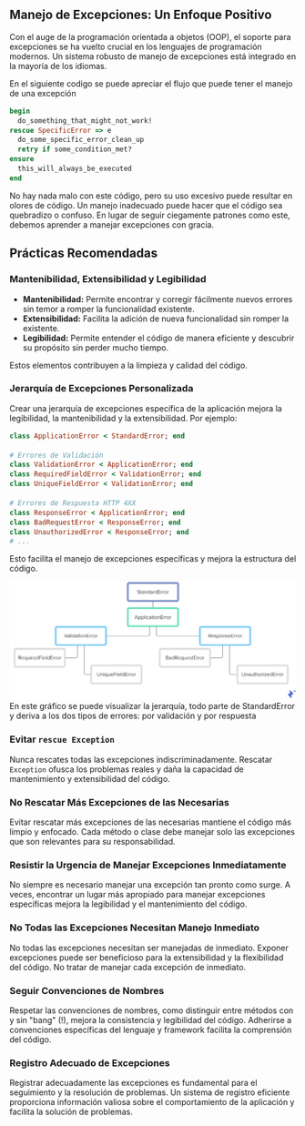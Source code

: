 ## Manejo de Excepciones: Un Enfoque Positivo

Con el auge de la programación orientada a objetos (OOP), el soporte para excepciones se ha vuelto crucial en los lenguajes de programación modernos. Un sistema robusto de manejo de excepciones está integrado en la mayoría de los idiomas.

En el siguiente codigo se puede apreciar el flujo que puede tener el manejo de una excepción

```ruby
begin
  do_something_that_might_not_work!
rescue SpecificError => e
  do_some_specific_error_clean_up
  retry if some_condition_met?
ensure
  this_will_always_be_executed
end
```

No hay nada malo con este código, pero su uso excesivo puede resultar en olores de código. Un manejo inadecuado puede hacer que el código sea quebradizo o confuso. En lugar de seguir ciegamente patrones como este, debemos aprender a manejar excepciones con gracia.

## Prácticas Recomendadas

### Mantenibilidad, Extensibilidad y Legibilidad

- **Mantenibilidad:** Permite encontrar y corregir fácilmente nuevos errores sin temor a romper la funcionalidad existente.
- **Extensibilidad:** Facilita la adición de nueva funcionalidad sin romper la existente.
- **Legibilidad:** Permite entender el código de manera eficiente y descubrir su propósito sin perder mucho tiempo.

Estos elementos contribuyen a la limpieza y calidad del código.

### Jerarquía de Excepciones Personalizada

Crear una jerarquía de excepciones específica de la aplicación mejora la legibilidad, la mantenibilidad y la extensibilidad. Por ejemplo:

```ruby
class ApplicationError < StandardError; end

# Errores de Validación
class ValidationError < ApplicationError; end
class RequiredFieldError < ValidationError; end
class UniqueFieldError < ValidationError; end

# Errores de Respuesta HTTP 4XX
class ResponseError < ApplicationError; end
class BadRequestError < ResponseError; end
class UnauthorizedError < ResponseError; end
# ...
```
Esto facilita el manejo de excepciones específicas y mejora la estructura del código.

![Alt text](images.png)
En este gráfico se puede visualizar la jerarquía, todo parte de StandardError y deriva a los dos tipos de errores: por validación y por respuesta



### Evitar `rescue Exception`

Nunca rescates todas las excepciones indiscriminadamente. Rescatar `Exception` ofusca los problemas reales y daña la capacidad de mantenimiento y extensibilidad del código.

### No Rescatar Más Excepciones de las Necesarias

Evitar rescatar más excepciones de las necesarias mantiene el código más limpio y enfocado. Cada método o clase debe manejar solo las excepciones que son relevantes para su responsabilidad.

### Resistir la Urgencia de Manejar Excepciones Inmediatamente

No siempre es necesario manejar una excepción tan pronto como surge. A veces, encontrar un lugar más apropiado para manejar excepciones específicas mejora la legibilidad y el mantenimiento del código.

### No Todas las Excepciones Necesitan Manejo Inmediato

No todas las excepciones necesitan ser manejadas de inmediato. Exponer excepciones puede ser beneficioso para la extensibilidad y la flexibilidad del código. No tratar de manejar cada excepción de inmediato.

### Seguir Convenciones de Nombres

Respetar las convenciones de nombres, como distinguir entre métodos con y sin "bang" (!), mejora la consistencia y legibilidad del código. Adherirse a convenciones específicas del lenguaje y framework facilita la comprensión del código.

### Registro Adecuado de Excepciones

Registrar adecuadamente las excepciones es fundamental para el seguimiento y la resolución de problemas. Un sistema de registro eficiente proporciona información valiosa sobre el comportamiento de la aplicación y facilita la solución de problemas.




